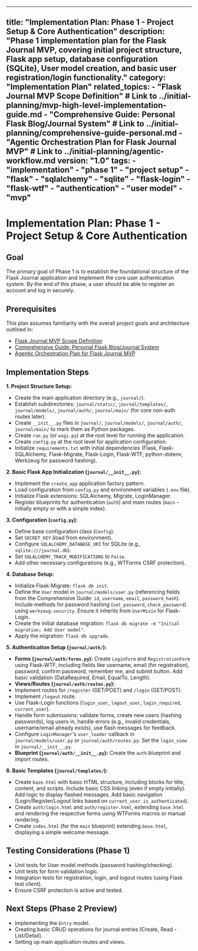 ***

title: "Implementation Plan: Phase 1 - Project Setup & Core Authentication"
description: "Phase 1 implementation plan for the Flask Journal MVP, covering initial project structure, Flask app setup, database configuration (SQLite), User model creation, and basic user registration/login functionality."
category: "Implementation Plan"
related\_topics:
\- "Flask Journal MVP Scope Definition" # Link to ../initial-planning/mvp-high-level-implementation-guide.md
\- "Comprehensive Guide: Personal Flask Blog/Journal System" # Link to ../initial-planning/comprehensive-guide-personal.md
\- "Agentic Orchestration Plan for Flask Journal MVP" # Link to ../initial-planning/agentic-workflow\.md
version: "1.0"
tags:
\- "implementation"
\- "phase 1"
\- "project setup"
\- "flask"
\- "sqlalchemy"
\- "sqlite"
\- "flask-login"
\- "flask-wtf"
\- "authentication"
\- "user model"
\- "mvp"
--------

# Implementation Plan: Phase 1 - Project Setup & Core Authentication

## Goal

The primary goal of Phase 1 is to establish the foundational structure of the Flask Journal application and implement the core user authentication system. By the end of this phase, a user should be able to register an account and log in securely.

## Prerequisites

This plan assumes familiarity with the overall project goals and architecture outlined in:

- [Flask Journal MVP Scope Definition](../initial-planning/mvp-high-level-implementation-guide.md)
- [Comprehensive Guide: Personal Flask Blog/Journal System](../initial-planning/comprehensive-guide-personal.md)
- [Agentic Orchestration Plan for Flask Journal MVP](../initial-planning/agentic-workflow.md)

## Implementation Steps

**1. Project Structure Setup:**

- Create the main application directory (e.g., `journal/`).
- Establish subdirectories: `journal/static/`, `journal/templates/`, `journal/models/`, `journal/auth/`, `journal/main/` (for core non-auth routes later).
- Create `__init__.py` files in `journal/`, `journal/models/`, `journal/auth/`, `journal/main/` to mark them as Python packages.
- Create `run.py` (or `wsgi.py`) at the root level for running the application.
- Create `config.py` at the root level for application configuration.
- Initialize `requirements.txt` with initial dependencies (Flask, Flask-SQLAlchemy, Flask-Migrate, Flask-Login, Flask-WTF, python-dotenv, Werkzeug for password hashing).

**2. Basic Flask App Initialization (`journal/__init__.py`):**

- Implement the `create_app` application factory pattern.
- Load configuration from `config.py` and environment variables (`.env` file).
- Initialize Flask extensions: SQLAlchemy, Migrate, LoginManager.
- Register blueprints for authentication (`auth`) and main routes (`main` - initially empty or with a simple index).

**3. Configuration (`config.py`):**

- Define base configuration class (`Config`).
- Set `SECRET_KEY` (load from environment).
- Configure `SQLALCHEMY_DATABASE_URI` for SQLite (e.g., `sqlite:///journal.db`).
- Set `SQLALCHEMY_TRACK_MODIFICATIONS` to `False`.
- Add other necessary configurations (e.g., WTForms CSRF protection).

**4. Database Setup:**

- Initialize Flask-Migrate: `flask db init`.
- Define the `User` model in `journal/models/user.py` (referencing fields from the Comprehensive Guide: `id`, `username`, `email`, `password_hash`). Include methods for password hashing (`set_password`, `check_password`) using `werkzeug.security`. Ensure it inherits from `UserMixin` for Flask-Login.
- Create the initial database migration: `flask db migrate -m "Initial migration; Add User model"`.
- Apply the migration: `flask db upgrade`.

**5. Authentication Setup (`journal/auth/`):**

- **Forms (`journal/auth/forms.py`):** Create `LoginForm` and `RegistrationForm` using Flask-WTF, including fields like username, email (for registration), password, confirm password, remember me, and submit button. Add basic validation (DataRequired, Email, EqualTo, Length).
- **Views/Routes (`journal/auth/routes.py`):**
- Implement routes for `/register` (GET/POST) and `/login` (GET/POST).
- Implement `/logout` route.
- Use Flask-Login functions (`login_user`, `logout_user`, `login_required`, `current_user`).
- Handle form submissions: validate forms, create new users (hashing passwords), log users in, handle errors (e.g., invalid credentials, username/email already exists), use flash messages for feedback.
- Configure `LoginManager`'s `user_loader` callback in `journal/models/user.py` or `journal/auth/routes.py`. Set the `login_view` in `journal/__init__.py`.
- **Blueprint (`journal/auth/__init__.py`):** Create the `auth` blueprint and import routes.

**6. Basic Templates (`journal/templates/`):**

- Create `base.html` with basic HTML structure, including blocks for title, content, and scripts. Include basic CSS linking (even if empty initially). Add logic to display flashed messages. Add basic navigation (Login/Register/Logout links based on `current_user.is_authenticated`).
- Create `auth/login.html` and `auth/register.html`, extending `base.html` and rendering the respective forms using WTForms macros or manual rendering.
- Create `index.html` (for the `main` blueprint) extending `base.html`, displaying a simple welcome message.

## Testing Considerations (Phase 1)

- Unit tests for User model methods (password hashing/checking).
- Unit tests for form validation logic.
- Integration tests for registration, login, and logout routes (using Flask test client).
- Ensure CSRF protection is active and tested.

## Next Steps (Phase 2 Preview)

- Implementing the `Entry` model.
- Creating basic CRUD operations for journal entries (Create, Read - List/Detail).
- Setting up main application routes and views.
